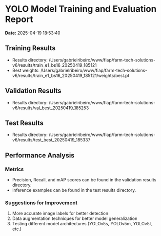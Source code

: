# YOLO Model Training and Evaluation Report

**Date:** 2025-04-19 18:53:40

## Training Results

- Results directory: /Users/gabrielribeiro/www/fiap/farm-tech-solutions-v6/results/train_e1_bs16_20250419_185121
- Best weights: /Users/gabrielribeiro/www/fiap/farm-tech-solutions-v6/results/train_e1_bs16_20250419_185121/weights/best.pt

## Validation Results

- Results directory: /Users/gabrielribeiro/www/fiap/farm-tech-solutions-v6/results/val_best_20250419_185253

## Test Results

- Results directory: /Users/gabrielribeiro/www/fiap/farm-tech-solutions-v6/results/test_best_20250419_185337

## Performance Analysis

### Metrics

- Precision, Recall, and mAP scores can be found in the validation results directory.
- Inference examples can be found in the test results directory.

### Suggestions for Improvement

1. More accurate image labels for better detection
2. Data augmentation techniques for better model generalization
3. Testing different model architectures (YOLOv5s, YOLOv5m, YOLOv5l, etc.)
